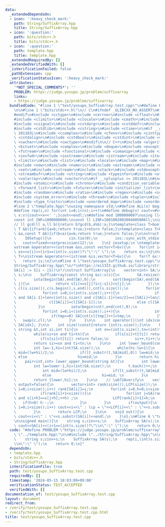 ```yaml
---
data:
  _extendedDependsOn:
  - icon: ':heavy_check_mark:'
    path: String/SuffixArray.hpp
    title: String/SuffixArray.hpp
  - icon: ':question:'
    path: bits/stdc++.h
    title: bits/stdc++.h
  - icon: ':question:'
    path: template.hpp
    title: template.hpp
  _extendedRequiredBy: []
  _extendedVerifiedWith: []
  _isVerificationFailed: false
  _pathExtension: cpp
  _verificationStatusIcon: ':heavy_check_mark:'
  attributes:
    '*NOT_SPECIAL_COMMENTS*': ''
    PROBLEM: https://judge.yosupo.jp/problem/suffixarray
    links:
    - https://judge.yosupo.jp/problem/suffixarray
  bundledCode: "#line 1 \"test/yosupo_SuffixArray.test.cpp\"\n#define PROBLEM \"https://judge.yosupo.jp/problem/suffixarray\"\
    \n\n#line 1 \"bits/stdc++.h\"\n// C\n#ifndef _GLIBCXX_NO_ASSERT\n#include <cassert>\n\
    #endif\n#include <cctype>\n#include <cerrno>\n#include <cfloat>\n#include <ciso646>\n\
    #include <climits>\n#include <clocale>\n#include <cmath>\n#include <csetjmp>\n\
    #include <csignal>\n#include <cstdarg>\n#include <cstddef>\n#include <cstdio>\n\
    #include <cstdlib>\n#include <cstring>\n#include <ctime>\n\n#if __cplusplus >=\
    \ 201103L\n#include <ccomplex>\n#include <cfenv>\n#include <cinttypes>\n#include\
    \ <cstdalign>\n#include <cstdbool>\n#include <cstdint>\n#include <ctgmath>\n#include\
    \ <cwchar>\n#include <cwctype>\n#endif\n\n// C++\n#include <algorithm>\n#include\
    \ <bitset>\n#include <complex>\n#include <deque>\n#include <exception>\n#include\
    \ <fstream>\n#include <functional>\n#include <iomanip>\n#include <ios>\n#include\
    \ <iosfwd>\n#include <iostream>\n#include <istream>\n#include <iterator>\n#include\
    \ <limits>\n#include <list>\n#include <locale>\n#include <map>\n#include <memory>\n\
    #include <new>\n#include <numeric>\n#include <ostream>\n#include <queue>\n#include\
    \ <set>\n#include <sstream>\n#include <stack>\n#include <stdexcept>\n#include\
    \ <streambuf>\n#include <string>\n#include <typeinfo>\n#include <utility>\n#include\
    \ <valarray>\n#include <vector>\n\n#if __cplusplus >= 201103L\n#include <array>\n\
    #include <atomic>\n#include <chrono>\n#include <condition_variable>\n#include\
    \ <forward_list>\n#include <future>\n#include <initializer_list>\n#include <mutex>\n\
    #include <random>\n#include <ratio>\n#include <regex>\n#include <scoped_allocator>\n\
    #include <system_error>\n#include <thread>\n#include <tuple>\n#include <typeindex>\n\
    #include <type_traits>\n#include <unordered_map>\n#include <unordered_set>\n#endif\n\
    #line 2 \"template.hpp\"\nusing namespace std;\n#define ALL(x) begin(x),end(x)\n\
    #define rep(i,n) for(int i=0;i<(n);i++)\n#define debug(v) cout<<#v<<\":\";for(auto\
    \ x:v){cout<<x<<' ';}cout<<endl;\n#define mod 1000000007\nusing ll=long long;\n\
    const int INF=1000000000;\nconst ll LINF=1001002003004005006ll;\nint dx[]={1,0,-1,0},dy[]={0,1,0,-1};\n\
    // ll gcd(ll a,ll b){return b?gcd(b,a%b):a;}\ntemplate<class T>bool chmax(T &a,const\
    \ T &b){if(a<b){a=b;return true;}return false;}\ntemplate<class T>bool chmin(T\
    \ &a,const T &b){if(b<a){a=b;return true;}return false;}\n\nstruct IOSetup{\n\
    \    IOSetup(){\n        cin.tie(0);\n        ios::sync_with_stdio(0);\n     \
    \   cout<<fixed<<setprecision(12);\n    }\n} iosetup;\n \ntemplate<typename T>\n\
    ostream &operator<<(ostream &os,const vector<T>&v){\n    for(int i=0;i<(int)v.size();i++)\
    \ os<<v[i]<<(i+1==(int)v.size()?\"\":\" \");\n    return os;\n}\ntemplate<typename\
    \ T>\nistream &operator>>(istream &is,vector<T>&v){\n    for(T &x:v)is>>x;\n \
    \   return is;\n}\n\n#line 4 \"test/yosupo_SuffixArray.test.cpp\"\n\n#line 1 \"\
    String/SuffixArray.hpp\"\n/*\nhttps://ei1333.github.io/library/string/suffix-array.hpp\n\
    SA[i] := S[i ~ |S|)\n*/\nstruct SuffixArray{\n    vector<int> SA;\n    const string\
    \ s;\n\n    SuffixArray(const string &s):s(s){\n        SA.resize(s.size());\n\
    \        iota(begin(SA),end(SA),0);\n        sort(begin(SA),end(SA),[&](int i,int\
    \ j){\n            return s[i]==s[j]?i>j:s[i]<s[j];\n        });\n        vector<int>\
    \ cl(s.size()),c(s.begin(),s.end()),cnt(s.size());\n        for(int len=1;len<(int)s.size();len<<=1){\n\
    \            for(int i=0;i<(int)s.size();i++){\n                if(i>0 and c[SA[i-1]]==c[SA[i]]\
    \ and SA[i-1]+len<(int)s.size() and c[SA[i-1]+len/2]==c[SA[i]+len/2])\n      \
    \               cl[SA[i]]=cl[SA[i-1]];\n                else cl[SA[i]]=i;\n  \
    \          }\n            iota(begin(cnt),end(cnt),0);\n            copy(begin(SA),end(SA),begin(c));\n\
    \            for(int i=0;i<(int)s.size();i++){\n                int tmp=c[i]-len;\n\
    \                if(tmp>=0) SA[cnt[cl[tmp]]++]=tmp;\n            }\n         \
    \   swap(c,cl);\n        }\n    }\n\n    int operator[](int idx)const{ return\
    \ SA[idx]; }\n\n    int size()const{return (int)s.size();}\n\n    bool lt_substr(const\
    \ string &t,int si,int ti){\n        int sn=(int)s.size(),tn=(int)t.size();\n\
    \        while(si<sn and ti<tn){\n            if(s[si]<t[ti]) return true;\n \
    \           if(s[si]>t[ti]) return false;\n            si++,ti++;\n        }\n\
    \        return si>=sn and ti<tn;\n    }\n\n    int lower_bound(const string &t){\n\
    \        int lw=-1,hi=(int)SA.size();\n        while(hi-lw>1){\n            int\
    \ mid=(lw+hi)/2;\n            if(lt_substr(t,SA[mid],0)) lw=mid;\n           \
    \ else                       hi=mid;\n        }\n        return hi;\n    }\n\n\
    \    pair<int,int> lower_upper_bound(string &t){\n        int lower=lower_bound(t);\n\
    \        int lw=lower-1,hi=(int)SA.size();\n        t.back()++;\n        while(hi-lw>1){\n\
    \            int mid=(lw+hi)/2;\n            if(lt_substr(t,SA[mid],0)) lw=mid;\n\
    \            else                       hi=mid; \n        }\n        t.back()--;\n\
    \        return {lower,hi};\n    }\n\n    // \u672Averify\n    vector<int> LongestCommonPrefixArray(bool\
    \ output=false){\n        vector<int> rank(size()),LCP(size());\n        for(int\
    \ i=0;i<size();i++) rank[SA[i]]=i;\n        for(int i=0,h=0;i<size();i++){\n \
    \           if(rank[i]+1<size()){\n                for(int j=SA[rank[i]+1];max(i,j)+h<size()\
    \ and s[i+h]==s[j+h];++h) ;\n                LCP[rank[i]+1]=h;\n             \
    \   if(h>0) h--;\n            }\n        }\n        if(output){\n            for(int\
    \ i=0;i<size();i++) cout<<i<<\" : lcp = \"<<LCP[i]<<\" : \"<<s.substr(SA[i])<<endl;\n\
    \        }\n        return LCP;\n    }\n\n    void out(){\n        for(int i=0;i<size();i++)\
    \ cout<<i<<\" : \"<<s.substr(SA[i])<<endl;\n    }\n};\n#line 6 \"test/yosupo_SuffixArray.test.cpp\"\
    \n\nsigned main(){\n    string s;cin>>s;\n    SuffixArray SA(s);\n    rep(i,(int)s.size())\
    \ cout<<SA[i]<<(i+1==(int)s.size()?\"\\n\":\" \");\n    return 0;\n}\n"
  code: "#define PROBLEM \"https://judge.yosupo.jp/problem/suffixarray\"\n\n#include\
    \ \"../template.hpp\"\n\n#include \"../String/SuffixArray.hpp\"\n\nsigned main(){\n\
    \    string s;cin>>s;\n    SuffixArray SA(s);\n    rep(i,(int)s.size()) cout<<SA[i]<<(i+1==(int)s.size()?\"\
    \\n\":\" \");\n    return 0;\n}"
  dependsOn:
  - template.hpp
  - bits/stdc++.h
  - String/SuffixArray.hpp
  isVerificationFile: true
  path: test/yosupo_SuffixArray.test.cpp
  requiredBy: []
  timestamp: '2024-05-15 18:03:09+09:00'
  verificationStatus: TEST_ACCEPTED
  verifiedWith: []
documentation_of: test/yosupo_SuffixArray.test.cpp
layout: document
redirect_from:
- /verify/test/yosupo_SuffixArray.test.cpp
- /verify/test/yosupo_SuffixArray.test.cpp.html
title: test/yosupo_SuffixArray.test.cpp
---
```

